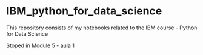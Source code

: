 # IBM_python_for_data_science
This repository consists of my notebooks related to the IBM course - Python for Data Science

Stoped in Module 5 - aula 1